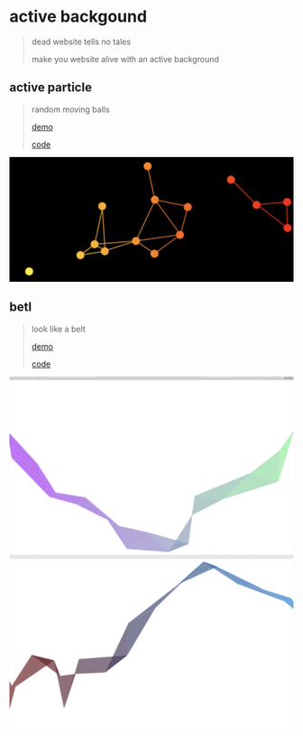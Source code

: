 # active backgound
> dead website tells no tales
> 
> make you website alive with an active background

##	active particle
> random moving balls
> 
> [demo](https://vincentmrlau.github.io/active-background/src/active-particle/)
> 
> [code](https://github.com/vincentmrlau/active-background/tree/master/src/active-particle)

![](https://raw.githubusercontent.com/vincentmrlau/active-background/master/images/particle.png)

##	betl
> look like a belt
> 
> [demo](https://vincentmrlau.github.io/active-background/src/belt/)
> 
> [code](https://github.com/vincentmrlau/active-background/tree/master/src/belt)

![](https://raw.githubusercontent.com/vincentmrlau/active-background/master/images/belt-1.png)
![](https://raw.githubusercontent.com/vincentmrlau/active-background/master/images/belt-2.png)
